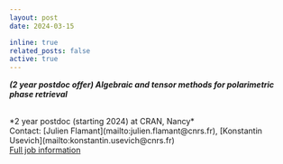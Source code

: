 ```yaml
---
layout: post
date: 2024-03-15

inline: true
related_posts: false
active: true
---
```


***(2 year postdoc offer) Algebraic and tensor methods for polarimetric phase retrieval***

<br />
*2 year postdoc (starting 2024) at CRAN, Nancy*<br />
Contact: [Julien Flamant](mailto:julien.flamant@cnrs.fr), [Konstantin Usevich](mailto:konstantin.usevich@cnrs.fr) <br />
<a href="/assets/jobs/postdocOfferAtemporal2024.pdf">Full job information <span class="fa fa-file-pdf-o"></span></a>


